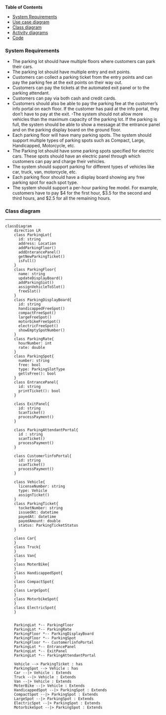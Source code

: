 
**Table of Contents**

- [System Requirements](https://github.com/piyushmani/object-oriented-design-python/tree/main/Library%20Management%20System#system-requirements)
- [Use case diagram](https://github.com/piyushmani/object-oriented-design-python/tree/main/Library%20Management%20System#use-case-diagram)
- [Class diagram](https://github.com/piyushmani/object-oriented-design-python/tree/main/Library%20Management%20System#class-diagram)
- [Activity diagrams](https://github.com/piyushmani/object-oriented-design-python/tree/main/Library%20Management%20System#activity-diagrams)
- [Code](https://github.com/piyushmani/object-oriented-design-python/tree/main/Library%20Management%20System#code)

### System Requirements
- The parking lot should have multiple floors where customers can park their cars.
- The parking lot should have multiple entry and exit points.
- Customers can collect a parking ticket from the entry points and can pay the parking fee at the exit points on their way out.
- Customers can pay the tickets at the automated exit panel or to the parking attendant.
- Customers can pay via both cash and credit cards.
- Customers should also be able to pay the parking fee at the customer’s info portal on each floor. If the customer has paid at the info portal, they don’t have to pay at the exit.
-The system should not allow more vehicles than the maximum capacity of the parking lot. If the parking is full, the system should be able to show a message at the entrance panel and on the parking display board on the ground floor.
- Each parking floor will have many parking spots. The system should support multiple types of parking spots such as Compact, Large, Handicapped, Motorcycle, etc.
- The Parking lot should have some parking spots specified for electric cars. These spots should have an electric panel through which customers can pay and charge their vehicles.
- The system should support parking for different types of vehicles like car, truck, van, motorcycle, etc.
- Each parking floor should have a display board showing any free parking spot for each spot type.
- The system should support a per-hour parking fee model. For example, customers have to pay $4 for the first hour, $3.5 for the second and third hours, and $2.5 for all the remaining hours.

### Class diagram
------------

```mermaid
classDiagram
    direction LR
    class ParkingLot{
      id: string
      address: Location
      addParkingFloor()
      addEnterancePanel()
      getNewParkingTicket()
      isFull() 
    }
    class ParkingFloor{
      name: string
      updateDisplayBoard()
      addParkingSiot()
      assignVehicleToSlot()
      freeSlot()
    }
    class ParkingDisplayBoard{
      id: string
      handicappedFreeSpot()
      compactFreeSpot()
      largeFreeSpot()
      motorbikeFreeSpot()
      electricFreeSpot()
      showEmptySpotNumber()
    }
    class ParkingRate{
      hourNumber: int 
      rate: double
    }
    class ParkingSpot{
      number: string
      free: bool
      type: ParkingSlotType
      getlsFree(): bool
    }
    class EntrancePanel{
      id: string
      printTicket(): bool
    }

    class ExitPanel{
      id: string
      ScanTicket()
      processPayment()
    }

    class ParkingAttendantPortal{
      id : string
      scanTicket()
      processPayment()
    }

    class CustomerlinfoPortal{
      id: string
      scanTicket()
      processPayment()
    }

    class Vehicle{
      licenseNumber: string
      type: Vehicle 
      assignTicket()
    }
    class ParkingTicket{
      tocketNumber: string
      issuedAt: datetime
      payedAt: datetime
      payedAmount: double
      status: ParkingTicketStatus
    }

    class Car{
    }
    class Truck{
    }
    class Van{
    }
    class MoterBike{
    }
    class HandicappedSpot{
    }
    class CompactSpot{
    }
    class LargeSpot{
    }
    class MotorbikeSpot{
    }
    class ElectricSpot{
    }


    ParkingLot *-- ParkingFloor
    ParkingLot *-- ParkingRate
    ParkingFloor *-- ParkingDisplayBoard 
    ParkingFloor *-- ParkingSpot
    ParkingFloor *-- CustomerlinfoPortal 
    ParkingLot *-- EntrancePanel 
    ParkingLot *-- ExitPanel 
    ParkingLot *-- ParkingAttendantPortal

    Vehicle --> ParkingTicket : has
    ParkingSpot --> Vehicle : has
    Car --|> Vehicle : Extends
    Truck --|> Vehicle : Extends
    Van --|> Vehicle : Extends
    MoterBike --|> Vehicle : Extends
    HandicappedSpot --|> ParkingSpot : Extends
    CompactSpot --|> ParkingSpot : Extends
    LargeSpot --|> ParkingSpot : Extends
    ElectricSpot --|> ParkingSpot : Extends
    MotorbikeSpot --|> ParkingSpot : Extends



            
```
